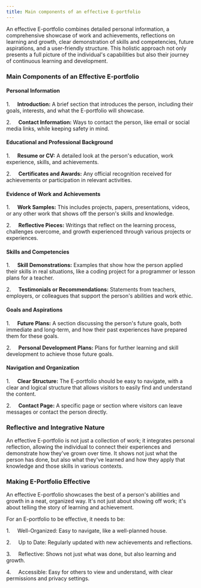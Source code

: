 ```yaml
---
title: Main components of an effective E-portfolio
---
```


An effective E-portfolio combines detailed personal information, a comprehensive showcase of work and achievements, reflections on learning and growth, clear demonstration of skills and competencies, future aspirations, and a user-friendly structure. This holistic approach not only presents a full picture of the individual's capabilities but also their journey of continuous learning and development.

### Main Components of an Effective E-portfolio

#### Personal Information

1.     **Introduction:** A brief section that introduces the person, including their goals, interests, and what the E-portfolio will showcase.

2.     **Contact Information:** Ways to contact the person, like email or social media links, while keeping safety in mind.

#### Educational and Professional Background

1.     **Resume or CV:** A detailed look at the person's education, work experience, skills, and achievements.

2.     **Certificates and Awards:** Any official recognition received for achievements or participation in relevant activities.

#### Evidence of Work and Achievements

1.     **Work Samples:** This includes projects, papers, presentations, videos, or any other work that shows off the person's skills and knowledge.

2.     **Reflective Pieces:** Writings that reflect on the learning process, challenges overcome, and growth experienced through various projects or experiences.

#### Skills and Competencies

1.     **Skill Demonstrations:** Examples that show how the person applied their skills in real situations, like a coding project for a programmer or lesson plans for a teacher.

2.     **Testimonials or Recommendations:** Statements from teachers, employers, or colleagues that support the person's abilities and work ethic.

#### Goals and Aspirations

1.     **Future Plans:** A section discussing the person's future goals, both immediate and long-term, and how their past experiences have prepared them for these goals.

2.     **Personal Development Plans:** Plans for further learning and skill development to achieve those future goals.

#### Navigation and Organization

1.     **Clear Structure:** The E-portfolio should be easy to navigate, with a clear and logical structure that allows visitors to easily find and understand the content.

2.     **Contact Page:** A specific page or section where visitors can leave messages or contact the person directly.

### Reflective and Integrative Nature

An effective E-portfolio is not just a collection of work; it integrates personal reflection, allowing the individual to connect their experiences and demonstrate how they've grown over time. It shows not just what the person has done, but also what they've learned and how they apply that knowledge and those skills in various contexts.

### Making E-Portfolio Effective

An effective E-portfolio showcases the best of a person's abilities and growth in a neat, organized way. It's not just about showing off work; it's about telling the story of learning and achievement.

For an E-portfolio to be effective, it needs to be:

1.     Well-Organized: Easy to navigate, like a well-planned house.

2.     Up to Date: Regularly updated with new achievements and reflections.

3.     Reflective: Shows not just what was done, but also learning and growth.

4.     Accessible: Easy for others to view and understand, with clear permissions and privacy settings.

